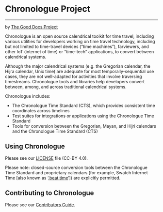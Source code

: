 # Chronologue Project
----------------
by [The Good Docs Project](thegooddocsproject.dev)

Chronologue is an open source calendrical toolkit for time travel, including various utilities for developers working on time travel technology, including but not limited to time-travel devices (“time machines”), farviewers, and other IoT (internet of time) or “time-tech” applications, to convert between calendrical systems.

Although the major calendrical systems (e.g. the Gregorian calendar, the Hijra calendar, Unix time) are adequate for most temporally-sequential use cases, they are not well-adapted for activities that involve traversing timestreams. Chronologue tools and libraries help developers convert between, among, and across traditional calendrical systems.

Chronologue includes:

* The Chronologue Time Standard (CTS), which provides consistent time coordinates across timelines
* Test suites for integrations or applications using the Chronologue Time Standard
* Tools for conversion between the Gregorian, Mayan, and Hijri calendars and the Chronologue Time Standard (CTS) 

## Using Chronologue

Please see our [LICENSE](/LICENSE) file (CC-BY  4.0).

Please note: closed-source conversion tools between the Chronologue Time Standard and proprietary calendars (for example, Swatch Internet Time [also known as ‘[.beat time](https://en.wikipedia.org/wiki/Swatch_Internet_Time)’]) are explicitly permitted.

## Contributing to Chronologue

Please see our [Contributors Guide](/CONTRIBUTORS.md).
